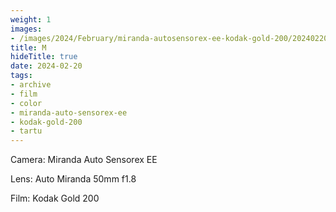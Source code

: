 ```yaml
---
weight: 1
images:
- /images/2024/February/miranda-autosensorex-ee-kodak-gold-200/20240220-R1-00567-031A.jpg
title: M
hideTitle: true
date: 2024-02-20
tags:
- archive
- film
- color
- miranda-auto-sensorex-ee
- kodak-gold-200
- tartu
---
```


Camera: Miranda Auto Sensorex EE

Lens: Auto Miranda 50mm f1.8

Film: Kodak Gold 200